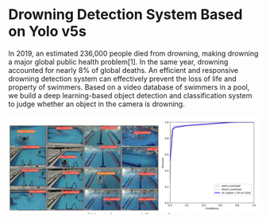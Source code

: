 # Drowning Detection System Based on Yolo v5s

In 2019, an estimated 236,000 people died from drowning, making drowning a major global public health problem[1]. In the same year, drowning accounted for nearly 8% of global deaths. An efficient and responsive drowning detection system can effectively prevent the loss of life and property of swimmers. Based on a video database of swimmers in a pool, we build a deep learning-based object detection and classification system to judge whether an object in the camera is drowning.

![yolov5](yolov5.png)